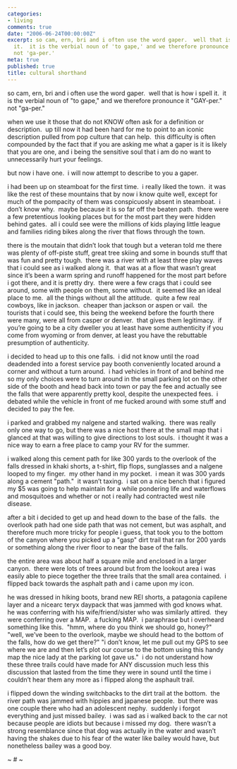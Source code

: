 ```yaml
---
categories:
- living
comments: true
date: "2006-06-24T00:00:00Z"
excerpt: so cam, ern, bri and i often use the word gaper.  well that is how i spell
  it.  it is the verbial noun of 'to gape,' and we therefore pronounce it 'GAY-per.' 
  not 'ga-per.'
meta: true
published: true
title: cultural shorthand
---
```


so cam, ern, bri and i often use the word gaper.  well that is how i spell it.  it is the verbial noun of "to gape," and we therefore pronounce it "GAY-per."  not "ga-per." 

when we use it those that do not KNOW often ask for a definition or description.  up till now it had been hard for me to point to an iconic description pulled from pop culture that can help.  this difficulty is often compounded by the fact that if you are asking me what a gaper is it is likely that you are one, and i being the sensitive soul that i am do no want to unnecessarily hurt your feelings.

but now i have one.  i will now attempt to describe to you a gaper.

i had been up on steamboat for the first time.  i really liked the town.  it was like the rest of these mountains that by now i know quite well, except for much of the pompacity of them was conspicuosly absent in steamboat.  i don’t know why.  maybe because it is so far off the beaten path.  there were a few pretentious looking places but for the most part they were hidden behind gates.  all i could see were the millions of kids playing little league and families riding bikes along the river that flows through the town.  

there is the moutain that didn’t look that tough but a veteran told me there was plenty of off-piste stuff, great tree skiing and some in bounds stuff that was fun and pretty tough.  there was a river with at least three play waves that i could see as i walked along it.  that was at a flow that wasn’t great since it’s been a warm spring and runoff happened for the most part before i got there, and it is pretty dry.  there were a few crags that i could see around, some with people on them, some without.  it seemed like an ideal place to me.  all the things without all the attitude.  quite a few real cowboys, like in jackson.  cheaper than jackson or aspen or vail.  the tourists that i could see, this being the weekend before the fourth there were many, were all from casper or denver.  that gives them legitimacy.  if you’re going to be a city dweller you at least have some authenticity if you come from wyoming or from denver, at least you have the rebuttable presumption of authenticity.

i decided to head up to this one falls.  i did not know until the road deadended into a forest service pay booth conveniently located around a corner and without a turn around.  i had vehicles in front of and behind me so my only choices were to turn around in the small parking lot on the other side of the booth and head back into town or pay the fee and actually see the falls that were apparently pretty kool, despite the unexpected fees.  i debated while the vehicle in front of me fucked around with some stuff and decided to pay the fee.

i parked and grabbed my nalgene and started walking.  there was really only one way to go, but there was a nice host there at the small map that i glanced at that was willing to give directions to lost souls.  i thought it was a nice way to earn a free place to camp your RV for the summer.

i walked along this cement path for like 300 yards to the overlook of the falls dressed in khaki shorts, a t-shirt, flip flops, sunglasses and a nalgene looped to my finger.  my other hand in my pocket.  i mean it was 300 yards along a cement "path."  it wasn’t taxing.  i sat on a nice bench that i figured my $5 was going to help maintain for a while pondering life and waterflows and mosquitoes and whether or not i really had contracted west nile disease.  

after a bit i decided to get up and head down to the base of the falls.  the overlook path had one side path that was not cement, but was asphalt, and therefore much more tricky for people i guess, that took you to the bottom of the canyon where you picked up a "gasp" dirt trail that ran for 200 yards or something along the river floor to near the base of the falls.  

the entire area was about half a square mile and enclosed in a larger canyon.  there were lots of trees around but from the lookout area i was easily able to piece together the three trails that the small area contained.  i flipped back towards the asphalt path and i came upon my icon.

he was dressed in hiking boots, brand new REI shorts, a patagonia capilene layer and a nicearc teryx daypack that was jammed with god knows what.  he was conferring with his wife/friend/sister who was similarly attired.  they were conferring over a MAP.  a fucking MAP.  i paraphrase but i overheard something like this.  "hmm, where do you think we should go, honey?" "well, we’ve been to the overlook, maybe we should head to the bottom of the falls, how do we get there?" "i don’t know, let me pull out my GPS to see where we are and then let’s plot our course to the bottom using this handy map the nice lady at the parking lot gave us."  i do not understand how these three trails could have made for ANY discussion much less this discussion that lasted from the time they were in sound until the time i couldn’t hear them any more as i flipped along the asphault trail.

i flipped down the winding switchbacks to the dirt trail at the bottom.  the river path was jammed with hippies and japanese people.  but there was one couple there who had an adolescent nephy.  suddenly i forgot everything and just missed bailey.  i was sad as i walked back to the car not because people are idiots but because i missed my dog.  there wasn’t a strong resemblance since that dog was actually in the water and wasn’t having the shakes due to his fear of the water like bailey would have, but nonetheless bailey was a good boy.

~ # ~